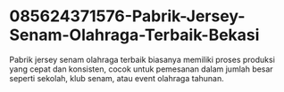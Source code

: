# 085624371576-Pabrik-Jersey-Senam-Olahraga-Terbaik-Bekasi
Pabrik jersey senam olahraga terbaik biasanya memiliki proses produksi yang cepat dan konsisten, cocok untuk pemesanan dalam jumlah besar seperti sekolah, klub senam, atau event olahraga tahunan.
